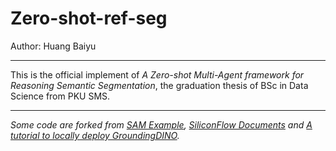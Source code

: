 # Zero-shot-ref-seg

Author: Huang Baiyu

---

This is the official implement of *A Zero-shot Multi-Agent framework for Reasoning Semantic Segmentation*, the graduation thesis of BSc in Data Science from PKU SMS.

---

*Some code are forked from [SAM Example](https://github.com/facebookresearch/segment-anything/blob/main/notebooks/predictor_example.ipynb), [SiliconFlow Documents](https://docs.siliconflow.cn/cn/api-reference/chat-completions/chat-completions) and [A tutorial to locally deploy GroundingDINO](https://zhuanlan.zhihu.com/p/670262724).*
